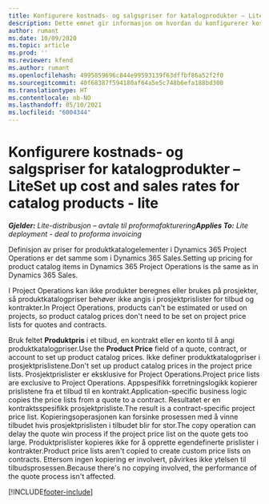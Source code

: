 ```yaml
---
title: Konfigurere kostnads- og salgspriser for katalogprodukter – Lite
description: Dette emnet gir informasjon om hvordan du konfigurerer kostnads- og salgssatser for varer i en produktkatalog.
author: rumant
ms.date: 10/09/2020
ms.topic: article
ms.prod: ''
ms.reviewer: kfend
ms.author: rumant
ms.openlocfilehash: 4995859696c844e99593139f63dffbf86a52f2f0
ms.sourcegitcommit: 40f68387f594180af64a5e5c748b6efa188bd300
ms.translationtype: HT
ms.contentlocale: nb-NO
ms.lasthandoff: 05/10/2021
ms.locfileid: "6004344"
---
```

# <a name="set-up-cost-and-sales-rates-for-catalog-products---lite"></a><span data-ttu-id="91200-103">Konfigurere kostnads- og salgspriser for katalogprodukter – Lite</span><span class="sxs-lookup"><span data-stu-id="91200-103">Set up cost and sales rates for catalog products - lite</span></span>

<span data-ttu-id="91200-104">_**Gjelder:** Lite-distribusjon – avtale til proformafakturering_</span><span class="sxs-lookup"><span data-stu-id="91200-104">_**Applies To:** Lite deployment - deal to proforma invoicing_</span></span>


<span data-ttu-id="91200-105">Definisjon av priser for produktkatalogelementer i Dynamics 365 Project Operations er det samme som i Dynamics 365 Sales.</span><span class="sxs-lookup"><span data-stu-id="91200-105">Setting up pricing for product catalog items in Dynamics 365 Project Operations is the same as in Dynamics 365 Sales.</span></span>

<span data-ttu-id="91200-106">I Project Operations kan ikke produkter beregnes eller brukes på prosjekter, så produktkatalogpriser behøver ikke angis i prosjektprislister for tilbud og kontrakter.</span><span class="sxs-lookup"><span data-stu-id="91200-106">In Project Operations, products can't be estimated or used on projects, so product catalog prices don't need to be set on project price lists for quotes and contracts.</span></span>

<span data-ttu-id="91200-107">Bruk feltet **Produktpris** i et tilbud, en kontrakt eller en konto til å angi produktkatalogpriser.</span><span class="sxs-lookup"><span data-stu-id="91200-107">Use the **Product Price** field of a quote, contract, or account to set up product catalog prices.</span></span> <span data-ttu-id="91200-108">Ikke definer produktkatalogpriser i prosjektprislistene.</span><span class="sxs-lookup"><span data-stu-id="91200-108">Don't set up product catalog prices in the project price lists.</span></span> <span data-ttu-id="91200-109">Prosjektprislister er eksklusive for Project Operations.</span><span class="sxs-lookup"><span data-stu-id="91200-109">Project price lists are exclusive to Project Operations.</span></span> <span data-ttu-id="91200-110">Appspesifikk forretningslogikk kopierer prislistene fra et tilbud til en kontrakt.</span><span class="sxs-lookup"><span data-stu-id="91200-110">Application-specific business logic copies the price lists from a quote to a contract.</span></span> <span data-ttu-id="91200-111">Resultatet er en kontraktsspesifikk prosjektprisliste.</span><span class="sxs-lookup"><span data-stu-id="91200-111">The result is a contract-specific project price list.</span></span> <span data-ttu-id="91200-112">Kopieringsoperasjonen kan forsinke prosessen med å vinne tilbudet hvis prosjektprislisten i tilbudet blir for stor.</span><span class="sxs-lookup"><span data-stu-id="91200-112">The copy operation can delay the quote win process if the project price list on the quote gets too large.</span></span> <span data-ttu-id="91200-113">Produktprislister kopieres ikke for å opprette egendefinerte prislister i kontrakter.</span><span class="sxs-lookup"><span data-stu-id="91200-113">Product price lists aren't copied to create custom price lists on contracts.</span></span> <span data-ttu-id="91200-114">Ettersom ingen kopiering er involvert, påvirkes ikke ytelsen til tilbudsprosessen.</span><span class="sxs-lookup"><span data-stu-id="91200-114">Because there's no copying involved, the performance of the quote process isn't affected.</span></span>


[!INCLUDE[footer-include](../../includes/footer-banner.md)]